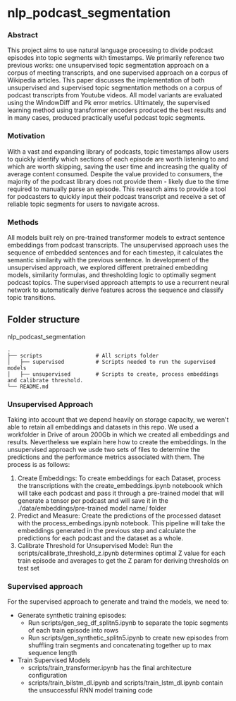 # nlp_podcast_segmentation

### Abstract
This project aims to use natural language processing to divide podcast episodes into topic segments with timestamps. We primarily reference two previous works: one unsupervised topic segmentation approach on a corpus of meeting transcripts, and one supervised approach on a corpus of Wikipedia articles. This paper discusses the implementation of both unsupervised and supervised topic segmentation methods on a corpus of podcast transcripts from Youtube videos. All model variants are evaluated using the WindowDiff and Pk error metrics. Ultimately, the supervised learning method using transformer encoders produced the best results and in many cases, produced practically useful podcast topic segments.

### Motivation
With a vast and expanding library of podcasts, topic timestamps allow users to quickly identify which sections of each episode are worth listening to and which are worth skipping, saving the user time and increasing the quality of average content consumed. Despite the value provided to consumers, the majority of the podcast library does not provide them - likely due to the time required to manually parse an episode. This research aims to provide a tool for podcasters to quickly input their podcast transcript and receive a set of reliable topic segments for users to navigate across.

### Methods
All models built rely on pre-trained transformer models to extract sentence embeddings from podcast transcripts. The unsupervised approach uses the sequence of embedded sentences and for each timestep, it calculates the semantic similarity with the previous sentence. In development of the unsupervised approach, we explored different pretrained embedding models, similarity formulas, and thresholding logic to optimally segment podcast topics. The supervised approach attempts to use a recurrent neural network to automatically derive features across the sequence and classify topic transitions.

## Folder structure
nlp_podcast_segmentation

    .
    ├── scripts                 # All scripts folder
    │   ├── supervised          # Scripts needed to run the supervised models
    │   ├── unsupervised        # Scripts to create, process embeddings and calibrate threshold.
    └── README.md

### Unsupervised Approach
Taking into account that we depend heavily on storage capacity, we weren't able to retain all embeddings and datasets in this repo. We used a workfolder in Drive of aroun 200Gb in which we created all embeddings and results. Nevertheless we explain here how to create the embeddings.
In the unsupervised approach we usde two sets of files to determine the predictions and the performance metrics associated with them. The process is as follows:
1. Create Embeddings: To create embeddings for each Dataset, process the transcriptions with the create_embeddings.ipynb noteboook which will take each podcast and pass it through a pre-trained model that will generate a tensor per podcast and will save it in the ./data/embeddings/pre-trained model name/ folder
2. Predict and Measure: Create the predictions of the processed dataset with the process_embedings.ipynb notebook. This pipeline will take the embeddings generated in the previous step and calculate the predictions for each podcast and the dataset as a whole.
3. Calibrate Threshold for Unsupervised Model: Run the scripts/calibrate_threshold_z.ipynb determines optimal Z value for each train episode and averages to get the Z param for deriving thresholds on test set


### Supervised approach
For the supervised approach to generate and traind the models, we need to:
- Generate synthetic training episodes:
    - Run scripts/gen_seg_df_splitn5.ipynb to separate the topic segments of each train episode into rows
    - Run scripts/gen_synthetic_splitn5.ipynb to create new episodes from shuffling train segments and concatenating together up to max sequence length
- Train Supervised Models
	- scripts/train_transformer.ipynb has the final architecture configuration
	- scripts/train_bilstm_dl.ipynb and scripts/train_lstm_dl.ipynb contain the unsuccessful RNN model training code